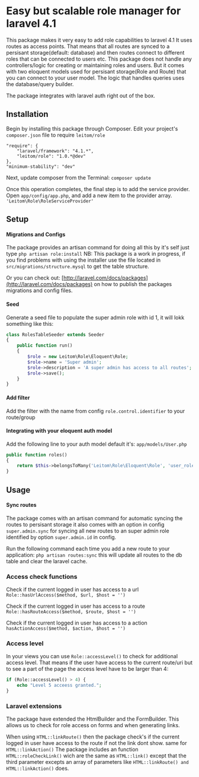 Easy but scalable role manager for laravel 4.1
====

This package makes it very easy to add role capabilities to laravel 4.1
It uses routes as access points. That means that all routes are synced to a
persisant storage(default: database) and then routes connect to different roles that can be connected to users etc.
This package does not handle any controllers/logic for creating or maintaining roles and users.
But it comes with two eloquent models used for persisant storage(Role and Route) that you can connect to your user model.
The logic that handles queries uses the database/query builder.

The package integrates with laravel auth right out of the box.

## Installation
Begin by installing this package through Composer. Edit your project's `composer.json` file to require `leitom/role`

```
"require": {
	"laravel/framework": "4.1.*",
	"leitom/role": "1.0.*@dev"
},
"minimum-stability": "dev"
```

Next, update composer from the Terminal:
`composer update`

Once this operation completes, the final step is to add the service provider. Open `app/config/app.php`, and add a new item
to the provider array.
`'Leitom\Role\RoleServiceProvider'`

## Setup

#### Migrations and Configs
The package provides an artisan command for doing all this by it's self just type `php artisan role:install`
NB: This package is a work in progress, if you find problems with using the installer use the file located in `src/migrations/structure.mysql` to get the table structure.

Or you can check out: [http://laravel.com/docs/packages](http://laravel.com/docs/packages) on how to publish the packages
migrations and config files.

#### Seed
Generate a seed file to populate the super admin role with id 1, it will lokk something like this:

```php
class RolesTableSeeder extends Seeder
{
	public function run()
	{
		$role = new Leitom\Role\Eloquent\Role;
		$role->name = 'Super admin';
		$role->description = 'A super admin has access to all routes';
		$role->save();
	}
}
```

#### Add filter
Add the filter with the name from config `role.control.identifier` to your route/group

#### Integrating with your eloquent auth model
Add the following line to your auth model default it's: `app/models/User.php`

```php
public function roles()
{
	return $this->belongsToMany('Leitom\Role\Eloquent\Role', 'user_role');
}
```

## Usage

#### Sync routes
The package comes with an artisan command for automatic syncing the routes to persisant storage
it also comes with an option in config `super.admin.sync` for syncing all new routes to an super admin role 
identified by option `super.admin.id` in config.

Run the following command each time you add a new route to your application: `php artisan routes:sync` this will 
update all routes to the db table and clear the laravel cache.

### Access check functions

Check if the current logged in user has access to a url
`Role::hasUrlAccess($method, $url, $host = '')`

Check if the current logged in user has access to a route
`Role::hasRouteAccess($method, $route, $host = '')`

Check if the current logged in user has access to a action
`hasActionAccess($method, $action, $host = '')`
        
### Access level
In your views you can use `Role::accessLevel()` to check for additional access level. That means if the user have access
to the current route/uri but to see a part of the page the access level have to be larger than 4:

```php
if (Role::accessLevel() > 4) {
	echo "Level 5 acceess granted.";
}
```

### Laravel extensions
The package have extended the HtmlBuilder and the FormBuilder.
This allows us to check for role access on forms and when generating links.

When using `HTML::linkRoute()` then the package check's if the current logged in user have access to the route 
if not the link dont show. same for `HTML::linkAction()`
The package includes an function `HTML::roleCheckLink()` wich are the same as `HTML::link()` except that the third parameter 
excepts an array of parameters like `HTML::linkRoute() and HTML::linkAction()` does.
